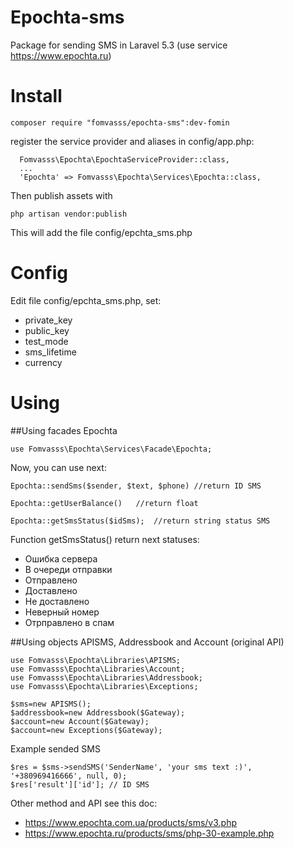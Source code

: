 # Epochta-sms
Package for sending SMS in Laravel 5.3 (use service https://www.epochta.ru)

# Install
```
composer require "fomvasss/epochta-sms":dev-fomin
```
register the service provider and aliases in config/app.php:
```
  Fomvasss\Epochta\EpochtaServiceProvider::class,
  ...
  'Epochta' => Fomvasss\Epochta\Services\Epochta::class,
```
Then publish assets with 
```
php artisan vendor:publish
```
This will add the file config/epchta_sms.php
# Config  
Edit file config/epchta_sms.php, set:
- private_key
- public_key
- test_mode
- sms_lifetime
- currency
  
# Using
##Using facades Epochta
```
use Fomvasss\Epochta\Services\Facade\Epochta;
```
Now, you can use next: 
```
Epochta::sendSms($sender, $text, $phone) //return ID SMS
```
```
Epochta::getUserBalance()   //return float
```
```
Epochta::getSmsStatus($idSms);  //return string status SMS
```
Function getSmsStatus() return next statuses:
- Ошибка сервера
- В очереди отправки
- Отправлено
- Доставлено
- Не доставлено
- Неверный номер
- Отрправлено в спам

##Using objects APISMS, Addressbook and Account (original API)
```
use Fomvasss\Epochta\Libraries\APISMS;
use Fomvasss\Epochta\Libraries\Account;
use Fomvasss\Epochta\Libraries\Addressbook;
use Fomvasss\Epochta\Libraries\Exceptions;
```  
```
$sms=new APISMS();
$addressbook=new Addressbook($Gateway);
$account=new Account($Gateway);
$account=new Exceptions($Gateway);
```
Example sended SMS
```
$res = $sms->sendSMS('SenderName', 'your sms text :)', '+380969416666', null, 0);
$res['result']['id']; // ID SMS
```

Other method and API see this doc:
- https://www.epochta.com.ua/products/sms/v3.php 
- https://www.epochta.ru/products/sms/php-30-example.php